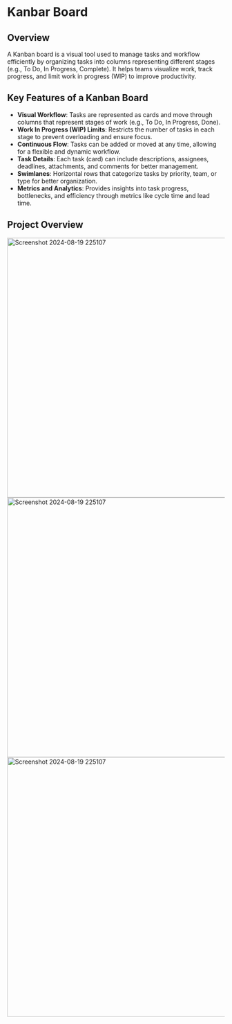# Kanbar Board

## Overview
  
A Kanban board is a visual tool used to manage tasks and workflow efficiently by organizing tasks into columns representing different stages (e.g., To Do, In Progress, Complete). It helps teams visualize work, track progress, and limit work in progress (WIP) to improve productivity.

## Key Features of a Kanban Board

- **Visual Workflow**: Tasks are represented as cards and move through columns that represent stages of work (e.g., To Do, In Progress, Done).
- **Work In Progress (WIP) Limits**: Restricts the number of tasks in each stage to prevent overloading and ensure focus.
- **Continuous Flow**: Tasks can be added or moved at any time, allowing for a flexible and dynamic workflow.
- **Task Details**: Each task (card) can include descriptions, assignees, deadlines, attachments, and comments for better management.
- **Swimlanes**: Horizontal rows that categorize tasks by priority, team, or type for better organization.
- **Metrics and Analytics**: Provides insights into task progress, bottlenecks, and efficiency through metrics like cycle time and lead time.


## Project Overview

  <img src="https://github.com/user-attachments/assets/cdd38b74-401f-4619-9408-91be37e59704" alt="Screenshot 2024-08-19 225107" width="600" height="auto">

  <img src="https://github.com/user-attachments/assets/144611f7-fb59-402f-a0c6-6476c5af1e0e" alt="Screenshot 2024-08-19 225107" width="600" height="auto">
  
  <img src="https://github.com/user-attachments/assets/55deef88-2f7c-45f0-bc9b-977bfdba2a6f" alt="Screenshot 2024-08-19 225107" width="600" height="auto">



   
